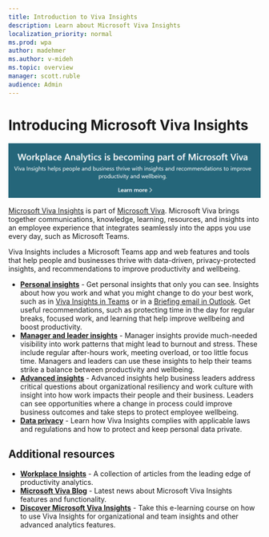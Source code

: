 ```yaml
---
title: Introduction to Viva Insights
description: Learn about Microsoft Viva Insights
localization_priority: normal 
ms.prod: wpa
author: madehmer
ms.author: v-mideh
ms.topic: overview
manager: scott.ruble
audience: Admin
---
```


# Introducing Microsoft Viva Insights

[![Viva announcement](./images/viva-banner-2.png)](https://www.microsoft.com/microsoft-viva/insights)

[Microsoft Viva Insights](https://insights.office.com/VivaInsights/) is part of [Microsoft Viva](https://www.microsoft.com/microsoft-viva). Microsoft Viva brings together communications, knowledge, learning, resources, and insights into an employee experience that integrates seamlessly into the apps you use every day, such as Microsoft Teams.

Viva Insights includes a Microsoft Teams app and web features and tools that help people and businesses thrive with data-driven, privacy-protected insights, and recommendations to improve productivity and wellbeing.

* [**Personal insights**](../WorkplaceAnalytics/personal/teams/viva-teams-app.md) - Get personal insights that only you can see. Insights about how you work and what you might change to do your best work, such as in [Viva Insights in Teams](../WorkplaceAnalytics/personal/teams/viva-insights-home.md) or in a [Briefing email in Outlook](../WorkplaceAnalytics/personal/briefing/be-overview.md). Get useful recommendations, such as protecting time in the day for regular breaks, focused work, and learning that help improve wellbeing and boost productivity.
* [**Manager and leader insights**](../WorkplaceAnalytics/use/viva-insights-intro.md) - Manager insights provide much-needed visibility into work patterns that might lead to burnout and stress. These include regular after-hours work, meeting overload, or too little focus time. Managers and leaders can use these insights to help their teams strike a balance between productivity and wellbeing.
* [**Advanced insights**](../WorkplaceAnalytics/index-orig.md) - Advanced insights help business leaders address critical questions about organizational resiliency and work culture with insight into how work impacts their people and their business. Leaders can see opportunities where a change in process could improve business outcomes and take steps to protect employee wellbeing.
* [**Data privacy**](../WorkplaceAnalytics/privacy/data-protection-intro.md) - Learn how Viva Insights complies with applicable laws and regulations and how to protect and keep personal data private.

## Additional resources

* [**Workplace Insights**](https://workplaceinsights.microsoft.com/) - A collection of articles from the leading edge of productivity analytics.
* [**Microsoft Viva Blog**](https://techcommunity.microsoft.com/t5/microsoft-viva-blog/bg-p/MicrosoftVivaBlog/label-name/Viva%20Insights) - Latest news about Microsoft Viva Insights features and functionality.
* [**Discover Microsoft Viva Insights**](/learn/modules/workplace-analytics-discover/) - Take this e-learning course on how to use Viva Insights for organizational and team insights and other advanced analytics features.
